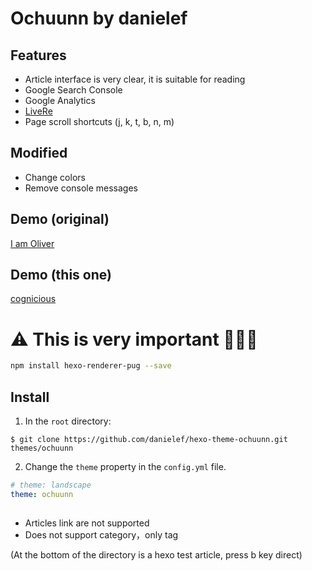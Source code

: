 # Ochuunn by danielef

## Features
* Article interface is very clear, it is suitable for reading
* Google Search Console
* Google Analytics
* [LiveRe](https://livere.com/)
* Page scroll shortcuts (j, k, t, b, n, m)

## Modified 
* Change colors
* Remove console messages

## Demo (original)
[I am Oliver](http://ochukai.me)

## Demo (this one)
[cognicious](http://cognicio.us)

# ⚠ This is very important 💢💥💖

```sh
npm install hexo-renderer-pug --save
```

## Install

1. In the `root` directory:

```git
$ git clone https://github.com/danielef/hexo-theme-ochuunn.git themes/ochuunn
```

2. Change the `theme` property in the `config.yml` file.

```yml
# theme: landscape
theme: ochuunn
```

## 

* Articles link are not supported
* Does not support category，only tag

(At the bottom of the directory is a hexo test article, press b key direct)